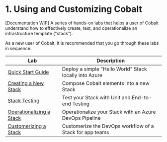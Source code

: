 # 1. Using and Customizing Cobalt

[Documentation WIP] A series of hands-on labs that helps a user of Cobalt understand how to effectively create, test, and operationalize an infrastructure template ("stack").

As a new user of Cobalt, it is recommended that you go through these labs in sequence.

| Lab                         | Description   |
| --------------------------- | ------------- |
| [Quick Start Guide](./2_QUICK_START_GUIDE.md) | Deploy a simple "Hello World" Stack locally into Azure |
| [Creating a New Stack](./3_NEW_STACK.md) | Compose Cobalt elements into a new Stack |
| [Stack Testing](./4_STACK_TESTING.md) | Test your Stack with Unit and End-to-end Testing |
| [Operationalizing a Stack](./5_OPERATIONALIZE_STACK.md) | Operationalize your Stack with an Azure DevOps Pipeline |
| [Customerizing a Stack](./6_CUSTOMERIZE_STACK.md) | Customerize the DevOps workflow of a Stack for app teams |
